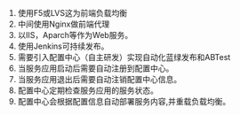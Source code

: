 1. 使用F5或LVS这为前端负载均衡
2. 中间使用Nginx做前端代理
3. 以IIS，Aparch等作为Web服务。
4. 使用Jenkins可持续发布。
5. 需要引入配置中心（自主研发）实现自动化蓝绿发布和ABTest
6. 当服务应用启动后需要自动注册到配置中心。
7. 当服务应用退出后需要自动注销配置中心信息。
8. 配置中心定期检查服务应用的服务状态。
9. 配置中心会根据配置信息自动部署服务内容,并重载负载均衡。